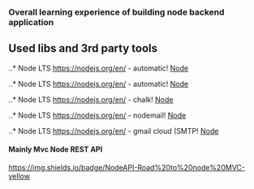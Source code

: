 ### Overall learning experience of building node backend application


## Used libs and 3rd party tools
..* Node LTS https://nodejs.org/en/ - automatic!
[Node](https://nodejs.org/en/)

..* Node LTS https://nodejs.org/en/ - automatic!
[Node](https://nodejs.org/en/)

..* Node LTS https://nodejs.org/en/ - chalk!
[Node](https://nodejs.org/en/)

..* Node LTS https://nodejs.org/en/ - nodemail!
[Node](https://nodejs.org/en/)

..* Node LTS https://nodejs.org/en/ - gmail cloud (SMTP!
[Node](https://nodejs.org/en/)

#### Mainly Mvc Node REST API


https://img.shields.io/badge/NodeAPI-Road%20to%20node%20MVC-yellow
